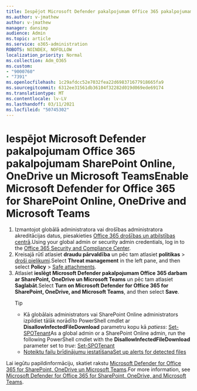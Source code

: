 ```yaml
---
title: Iespējot Microsoft Defender pakalpojumam Office 365 pakalpojumam SharePoint Online, OneDrive un Microsoft Teams
ms.author: v-jmathew
author: v-jmathew
manager: dansimp
audience: Admin
ms.topic: article
ms.service: o365-administration
ROBOTS: NOINDEX, NOFOLLOW
localization_priority: Normal
ms.collection: Adm_O365
ms.custom:
- "9000760"
- "7391"
ms.openlocfilehash: 1c29afdcc52e7032fea22d698371677918665fa9
ms.sourcegitcommit: 6312ee31561db36104f32282d019d069ede69174
ms.translationtype: MT
ms.contentlocale: lv-LV
ms.lasthandoff: 03/11/2021
ms.locfileid: "50745302"
---
```

# <a name="enable-microsoft-defender-for-office-365-for-sharepoint-online-onedrive-and-microsoft-teams"></a><span data-ttu-id="c6933-102">Iespējot Microsoft Defender pakalpojumam Office 365 pakalpojumam SharePoint Online, OneDrive un Microsoft Teams</span><span class="sxs-lookup"><span data-stu-id="c6933-102">Enable Microsoft Defender for Office 365 for SharePoint Online, OneDrive and Microsoft Teams</span></span>

1. <span data-ttu-id="c6933-103">Izmantojot globālā administratora vai drošības administratora akreditācijas datus, piesakieties [Office 365 drošības un atbilstības centrā](https://protection.office.com/).</span><span class="sxs-lookup"><span data-stu-id="c6933-103">Using your global admin or security admin credentials, log in to the [Office 365 Security and Compliance Center](https://protection.office.com/).</span></span>
2. <span data-ttu-id="c6933-104">Kreisajā rūtī atlasiet **draudu pārvaldība** un pēc tam atlasiet **politikas**  >  [droši pielikumi](https://protection.office.com/safeattachment).</span><span class="sxs-lookup"><span data-stu-id="c6933-104">Select **Threat management** in the left pane, and then select **Policy** > [Safe attachments](https://protection.office.com/safeattachment).</span></span>
3. <span data-ttu-id="c6933-105">Atlasiet **ieslēgt Microsoft Defender pakalpojumam Office 365 darbam ar SharePoint, OneDrive un Microsoft Teams** un pēc tam atlasiet **Saglabāt**.</span><span class="sxs-lookup"><span data-stu-id="c6933-105">Select **Turn on Microsoft Defender for Office 365 for SharePoint, OneDrive, and Microsoft Teams**, and then select **Save**.</span></span>
    > [!TIP]
    >
    > - <span data-ttu-id="c6933-106">Kā globālais administrators vai SharePoint Online administrators izpildiet tālāk norādīto PowerShell cmdlet ar **DisallowInfectedFileDownload** parametru kopu kā *patiess*: [Set-SPOTenant](https://go.microsoft.com/fwlink/?linkid=2092301)</span><span class="sxs-lookup"><span data-stu-id="c6933-106">As a global admin or a SharePoint Online admin, run the following PowerShell cmdlet with the **DisallowInfectedFileDownload** parameter set to *true*: [Set-SPOTenant](https://go.microsoft.com/fwlink/?linkid=2092301)</span></span>
    > - [<span data-ttu-id="c6933-107">Noteiktu failu brīdinājumu iestatīšana</span><span class="sxs-lookup"><span data-stu-id="c6933-107">Set up alerts for detected files</span></span>](https://go.microsoft.com/fwlink/?linkid=2092110)

<span data-ttu-id="c6933-108">Lai iegūtu papildinformāciju, skatiet rakstu [Microsoft Defender for Office 365 for SharePoint, OneDrive un Microsoft Teams](https://go.microsoft.com/fwlink/?linkid=2092041).</span><span class="sxs-lookup"><span data-stu-id="c6933-108">For more information, see [Microsoft Defender for Office 365 for SharePoint, OneDrive, and Microsoft Teams](https://go.microsoft.com/fwlink/?linkid=2092041).</span></span>

